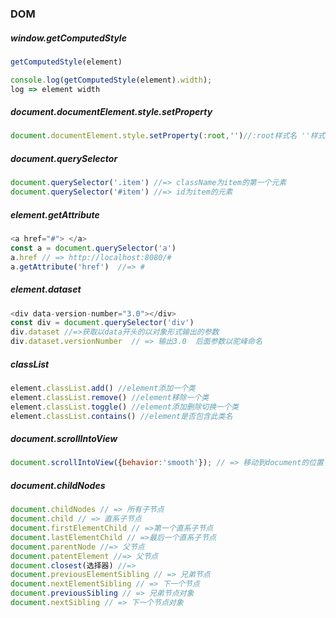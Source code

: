 ### DOM

##### window.getComputedStyle

```js
getComputedStyle(element)

console.log(getComputedStyle(element).width);
log => element width
```

##### document.documentElement.style.setProperty

```js
document.documentElement.style.setProperty(:root,'')//:root样式名 ''样式值
```

##### document.querySelector

```js
document.querySelector('.item') //=> className为item的第一个元素
document.querySelector('#item') //=> id为item的元素
```

##### element.getAttribute

```js
<a href="#"> </a>
const a = document.querySelector('a')
a.href // => http://localhost:8080/#
a.getAttribute('href')  //=> #
```

##### element.dataset

```js
<div data-version-number="3.0"></div>
const div = document.querySelector('div')
div.dataset //=>获取以data开头的以对象形式输出的参数
div.dataset.versionNumber  // => 输出3.0  后面参数以驼峰命名
```

##### classList

```js
element.classList.add() //element添加一个类
element.classList.remove() //element移除一个类
element.classList.toggle() //element添加删除切换一个类
element.classList.contains() //element是否包含此类名

```

##### document.scrollIntoView

```js
document.scrollIntoView({behavior:'smooth'}); // => 移动到document的位置 参数为配置 smooth:平滑的
```

##### document.childNodes

```js
document.childNodes // => 所有子节点
document.child // => 直系子节点
document.firstElementChild // =>第一个直系子节点
document.lastElementChild // =>最后一个直系子节点
document.parentNode //=> 父节点
document.patentElement //=> 父节点
document.closest(选择器) //=>
document.previousElementSibling // => 兄弟节点
document.nextElementSibling // => 下一个节点
document.previousSibling // => 兄弟节点对象
document.nextSibling // => 下一个节点对象
```

